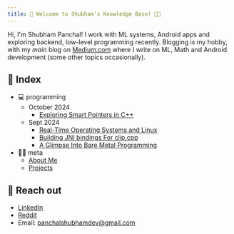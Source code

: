 ```yaml
---
title: 🧰 Welcome to Shubham's Knowledge Base! 👋🏻
---
```


Hi, I'm Shubham Panchal! I work with ML systems, Android apps and exploring backend, low-level programming recently. Blogging is my hobby, with my *main* blog on [Medium.com](https://equipintelligence.medium.com/) where I write on ML, Math and Android development (some other topics occasionally).

## 📄 Index
- 💻 programming
	- October 2024
		- [Exploring Smart Pointers in C++](/programming/cpp-smart-pointers)
	- Sept 2024
		- [Real-Time Operating Systems and Linux](/programming/rtos-linux)
		- [Building JNI bindings For clip.cpp](/programming/android-sample-clip-cpp)
		- [A Glimpse Into Bare Metal Programming](/programming/bare-metal-programming)
- 👦🏻 meta
	- [About Me](/meta/about-me)
	- [Projects](/meta/projects)

## 📨 Reach out
- [LinkedIn](https://www.linkedin.com/in/shubham-panchal-82ba92160/)
- [Reddit](https://www.reddit.com/user/shubham0204_dev/)
- Email: [panchalshubhamdev@gmail.com](mailto:panchalshubhamdev@gmail.com)